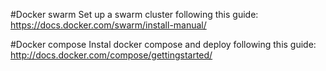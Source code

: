#Docker swarm
Set up a swarm cluster following this guide:
https://docs.docker.com/swarm/install-manual/


#Docker compose
Instal docker compose and deploy following this guide:
http://docs.docker.com/compose/gettingstarted/